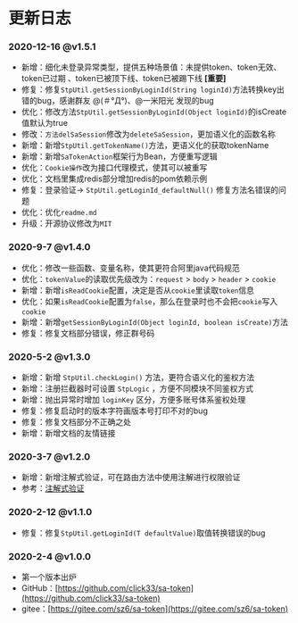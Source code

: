 # 更新日志 

### 2020-12-16 @v1.5.1
- 新增：细化未登录异常类型，提供五种场景值：未提供token、token无效、token已过期 、token已被顶下线、token已被踢下线 **[重要]**
- 修复：修复`StpUtil.getSessionByLoginId(String loginId)`方法转换key出错的bug，感谢群友 @(＃°Д°)、@一米阳光 发现的bug 
- 优化：修改方法`StpUtil.getSessionByLoginId(Object loginId)`的isCreate值默认为true 
- 修改：`方法delSaSession`修改为`deleteSaSession`，更加语义化的函数名称 
- 新增：新增`StpUtil.getTokenName()`方法，更语义化的获取tokenName 
- 新增：新增`SaTokenAction`框架行为Bean，方便重写逻辑 
- 优化：`Cookie操作`改为接口代理模式，使其可以被重写 
- 优化：文档里集成redis部分增加redis的pom依赖示例
- 修复：登录验证-> `StpUtil.getLoginId_defaultNull()` 修复方法名错误的问题 
- 优化：优化`readme.md` 
- 升级：开源协议修改为`MIT`

### 2020-9-7 @v1.4.0
- 优化：修改一些函数、变量名称，使其更符合阿里java代码规范
- 优化：`tokenValue`的读取优先级改为：`request` > `body` > `header` > `cookie`
- 新增：新增`isReadCookie`配置，决定是否从`cookie`里读取`token`信息 
- 优化：如果`isReadCookie`配置为`false`，那么在登录时也不会把`cookie`写入`cookie` 
- 新增：新增`getSessionByLoginId(Object loginId, boolean isCreate)`方法
- 修复：修复文档部分错误，修正群号码

### 2020-5-2 @v1.3.0
- 新增：新增 `StpUtil.checkLogin()` 方法，更符合语义化的鉴权方法
- 新增：注册拦截器时可设置 `StpLogic` ，方便不同模块不同鉴权方式
- 新增：抛出异常时增加 `loginKey` 区分，方便多账号体系鉴权处理 
- 修复：修复启动时的版本字符画版本号打印不对的bug  
- 修复：修复文档部分不正确之处
- 新增：新增文档的友情链接

### 2020-3-7 @v1.2.0
- 新增：新增注解式验证，可在路由方法中使用注解进行权限验证
- 参考：[注解式验证](use/at-check)

### 2020-2-12 @v1.1.0
- 修复：修复`StpUtil.getLoginId(T defaultValue)`取值转换错误的bug

### 2020-2-4 @v1.0.0
- 第一个版本出炉 
- GitHub：[https://github.com/click33/sa-token](https://github.com/click33/sa-token)
- gitee：[https://gitee.com/sz6/sa-token](https://gitee.com/sz6/sa-token)
